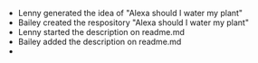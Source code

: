 * Lenny generated the idea of "Alexa should I water my plant"
* Bailey created the respository "Alexa should I water my plant"
* Lenny started the description on readme.md 
* Bailey added the description on readme.md
* 
